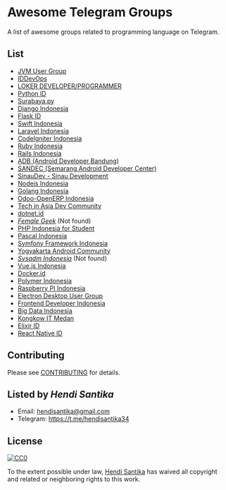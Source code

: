 # Awesome Telegram Groups

A list of awesome groups related to programming language on Telegram.

## List

* [JVM User Group](https://t.me/JVMUserGroup)
* [IDDevOps](https://t.me/IDDevOps)
* [LOKER DEVELOPER/PROGRAMMER](https://t.me/LokerDeveloper)
* [Python ID](https://t.me/pythonID)
* [Surabaya.py](https://t.me/surabayadotpy)
* [Django Indonesia](https://t.me/DjangoID)
* [Flask ID](https://t.me/flaskid)
* [Swift Indonesia](https://t.me/swiftID)
* [Laravel Indonesia](https://t.me/laravelindonesia)
* [CodeIgniter Indonesia](https://t.me/codeigniterindonesia)
* [Ruby Indonesia](https://t.me/RubyID)
* [Rails Indonesia](https://t.me/RailsID)
* [ADB (Android Developer Bandung)](https://t.me/androidDevBdg)
* [SANDEC (Semarang Android Developer Center)](https://t.me/AndroidSemarang)
* [SinauDev - Sinau Development](https://t.me/sinaudev)
* [Nodejs Indonesia](https://t.me/nodejsid)
* [Golang Indonesia](https://t.me/golangID)
* [Odoo-OpenERP Indonesia](https://t.me/odooindonesia)
* [Tech in Asia Dev Community](https://t.me/TIAdevcommunity)
* [dotnet.id](https://t.me/dotnetusergroup)
* _[Female Geek](https://t.me/kulgramfg)_ (Not found)
* [PHP Indonesia for Student](https://t.me/PHPIDforStudent)
* [Pascal Indonesia](https://t.me/PascalID)
* [Symfony Framework Indonesia](https://t.me/symfonyid)
* [Yogyakarta Android Community](https://t.me/YogyakartaAndroidComunity)
* _[Sysadm Indonesia](https://t.me/idsysadm)_ (Not found)
* [Vue.js Indonesia](https://t.me/vuejsid)
* [Docker.id](https://t.me/dockerid)
* [Polymer Indonesia](https://t.me/polymer_id)
* [Raspberry PI Indonesia](https://t.me/raspberrypi_id)
* [Electron Desktop User Group](https://t.me/electronatom)
* [Frontend Developer Indonesia](https://t.me/FrontEndID)
* [Big Data Indonesia](https://t.me/bigdataID)
* [Kongkow IT Medan](https://t.me/kongkowITMedan)
* [Elixir ID](https://t.me/elixir_id)
* [React Native ID](https://t.me/reactnative_id)

## Contributing
Please see [CONTRIBUTING](CONTRIBUTING.md) for details.

## Listed by *Hendi Santika*
- Email: hendisantika@gmail.com
- Telegram: https://t.me/hendisantika34

## License

[![CC0](https://i.creativecommons.org/p/zero/1.0/88x31.png)](https://creativecommons.org/publicdomain/zero/1.0/)

To the extent possible under law, [Hendi Santika](https://github.com/hendisantika) has waived all copyright and related or neighboring rights to this work.
